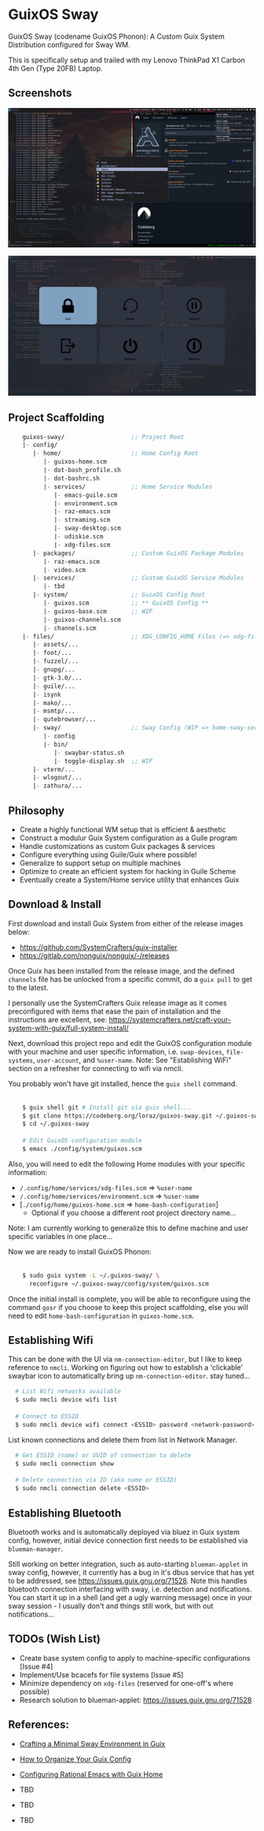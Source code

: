 # GuixOS Sway

GuixOS Sway (codename GuixOS Phonon): A Custom Guix System Distribution
configured for Sway WM.

This is specifically setup and trailed with my Lenovo ThinkPad X1 Carbon
4th Gen (Type 20FB) Laptop.


## Screenshots

![View 1](files/assets/screenshots/guix-sway-exhibit-1__2024-11-24.png)

![View 2](files/assets/screenshots/guix-sway-exhibit-2__2024-11-24.png)


## Project Scaffolding

```scm
    guixos-sway/                   ;; Project Root
    |- config/
       |- home/                    ;; Home Config Root
          |- guixos-home.scm
          |- dot-bash_profile.sh               
          |- dot-bashrc.sh
          |- services/             ;; Home Service Modules
             |- emacs-guile.scm
             |- environment.scm
             |- raz-emacs.scm
             |- streaming.scm
             |- sway-desktop.scm
             |- udiskie.scm
             |- xdg-files.scm
       |- packages/                ;; Custom GuixOS Package Modules
          |- raz-emacs.scm
          |- video.scm
       |- services/                ;; Custom GuixOS Service Modules
          |- tbd
       |- system/                  ;; GuixOS Config Root
          |- guixos.scm            ;; ** GuixOS Config **
          |- guixos-base.scm       ;; WIP
          |- guixos-channels.scm
          |- channels.scm
    |- files/                      ;; XDG_CONFIG_HOME Files (=> xdg-files.scm)
       |- assets/...
       |- foot/...
       |- fuzzel/...
       |- gnupg/...
       |- gtk-3.0/...       
       |- guile/...
       |- isynk
       |- mako/...
       |- msmtp/...
       |- qutebrowser/...
       |- sway/                    ;; Sway Config (WIP => home-sway-service-type)
          |- config
          |- bin/
             |- swaybar-status.sh
             |- toggle-display.sh  ;; WIP
       |- vterm/...
       |- wlogout/...
       |- zathura/...
```


## Philosophy

 - Create a highly functional WM setup that is efficient & aesthetic 
 - Construct a modulur Guix System configuration as a Guile program
 - Handle customizations as custom Guix packages & services
 - Configure everything using Guile/Guix where possible!
 - Generalize to support setup on multiple machines
 - Optimize to create an efficient system for hacking in Guile Scheme
 - Eventually create a System/Home service utility that enhances Guix   


## Download & Install

First download and install Guix System from either of the release images below:

 - https://github.com/SystemCrafters/guix-installer
 - https://gitlab.com/nonguix/nonguix/-/releases

Once Guix has been installed from the release image, and the defined `channels`
file has be unlocked from a specific commit, do a `guix pull` to get to the
latest.

I personally use the SystemCrafters Guix release image as it comes
preconfigured with items that ease the pain of installation and the
instructions are excellent, see:
https://systemcrafters.net/craft-your-system-with-guix/full-system-install/

Next, download this project repo and edit the GuixOS configuration module
with your machine and user specific information, i.e. `swap-devices`,
`file-systems`, `user-account`, and `%user-name`. Note: See
"Establishing WiFi" section on a refresher for connecting to wifi via nmcli.

You probably won't have git installed, hence the `guix shell` command.

```bash

    $ guix shell git # Install git via guix shell...
    $ git clone https://codeberg.org/loraz/guixos-sway.git ~/.guixos-sway
    $ cd ~/.guixos-sway
    
    # Edit GuixOS configuration module
    $ emacs ./config/system/guixos.scm

```

Also, you will need to edit the following Home modules with your specific
information:

  - `/.config/home/services/xdg-files.scm` => `%user-name`
  - `/.config/home/services/environment.scm` => `%user-name`
  - [`./config/home/guixos-home.scm` => `home-bash-configuration`] 
    - Optional if you choose a different root project directory name...

Note: I am currently working to generalize this to define machine and user
specific variables in one place...

Now we are ready to install GuixOS Phonon:

```bash

    $ sudo guix system -L ~/.guixos-sway/ \
      reconfigure ~/.guixos-sway/config/system/guixos.scm

```

Once the initial install is complete, you will be able to reconfigure using
the command `gosr` if you choose to keep this project scaffolding, else you
will need to edit `home-bash-configuration` in `guixos-home.scm`.


## Establishing Wifi

This can be done with the UI via `nm-connection-editor`, but I like to keep
reference to `nmcli`. Working on figuring out how to establish a 'clickable'
swaybar icon to automatically bring up `nm-connection-editor`. stay tuned...

```bash
  # List Wifi networks available
  $ sudo nmcli device wifi list

  # Connect to ESSID
  $ sudo nmcli device wifi connect <ESSID> password <network-password>
```

List known connections and delete them from list in Network Manager.

```bash
  # Get ESSID (name) or UUID of connection to delete
  $ sudo nmcli connection show

  # Delete connection via ID (aka name or ESSID)
  $ sudo nmcli connection delete <ESSID>
```


## Establishing Bluetooth

Bluetooth works and is automatically deployed via bluez in Guix system config,
however, initial device connection first needs to be established via
`blueman-manager`.

Still working on better integration, such as auto-starting `blueman-applet`
in sway config, however, it currently has a bug in it's dbus service that has
yet to be addressed, see https://issues.guix.gnu.org/71528. Note this handles
bluetooth connection interfacing with sway, i.e. detection and notifications.
You can start it up in a shell (and get a ugly warning message) once in
your sway session - I usually don't and things still work, but with out
notifications...

## TODOs (Wish List)

 - Create base system config to apply to machine-specific configurations [Issue #4] 
 - Implement/Use bcacefs for file systems [Issue #5]
 - Minimize dependency on `xdg-files` (reserved for one-off's where possible)
 - Research solution to blueman-applet: https://issues.guix.gnu.org/71528

   
## References:

  - [Crafting a Minimal Sway Environment in Guix](https://systemcrafters.net/live-streams/september-27-2024/)
  - [How to Organize Your Guix Config](https://systemcrafters.net/craft-your-system-with-guix/how-to-organize-your-config/)

  - [Configuring Rational Emacs with Guix Home](https://systemcrafters.net/live-streams/july-8-2022/)
  - TBD
  - TBD
  - TBD

